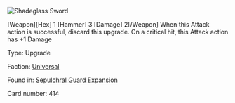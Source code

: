 
![Shadeglass Sword](https://warhammerunderworlds.com/wp-content/uploads/sites/6/2017/12/414_ENG-Shadeglass-Sword.png)

[Weapon][Hex] 1 [Hammer] 3 [Damage] 2[/Weapon] When this Attack action is successful, discard this upgrade. On a critical hit, this Attack action has +1 Damage

Type: Upgrade

Faction: [Universal](/factions/universal.md)

Found in: [Sepulchral Guard Expansion](/locations/sepulchral-guard-expansion.md)

Card number: 414
